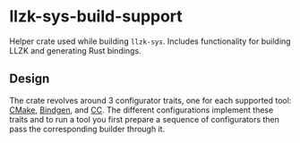 # llzk-sys-build-support

Helper crate used while building `llzk-sys`. Includes functionality for building LLZK and generating Rust bindings.

## Design 

The crate revolves around 3 configurator traits, one for each supported tool: [CMake](https://crates.io/crates/cmake), [Bindgen](https://crates.io/crates/bindgen), and [CC](https://crates.io/crates/cc). The different configurations implement these traits and to run a tool you first prepare a sequence of configurators then pass the corresponding builder through it. 
